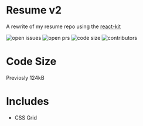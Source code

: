 # Resume v2

A rewrite of my resume repo using the [react-kit](https://github.com/codesandcoffees/react-kit)

![open issues](https://img.shields.io/github/issues/iamdevlinph/resume.svg)
![open prs](https://img.shields.io/github/issues-pr/iamdevlinph/resume.svg)
![code size](https://img.shields.io/github/languages/code-size/iamdevlinph/resume.svg)
![contributors](https://img.shields.io/github/contributors/iamdevlinph/resume.svg)

# Code Size
Previosly 124kB

# Includes
- CSS Grid
